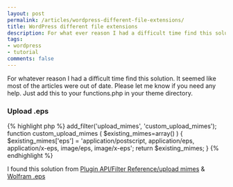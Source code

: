 ```yaml
---
layout: post
permalink: /articles/wordpress-different-file-extensions/
title: WordPress different file extensions
description: For what ever reason I had a difficult time find this solution. It seemed like most of the articles where out of date. Please let me know if you need any help. Just add this to your functions.php in your theme directory.
tags:
- wordpress
- tutorial
comments: false
---
```


<p>For whatever reason I had a difficult time find this solution. It seemed like most of the articles were out of date. Please let me know if you need any help. Just add this to your functions.php in your theme directory.</p>

<h3>Upload .eps</h3>

{% highlight php %}
add_filter(&#39;upload_mimes&#39;, &#39;custom_upload_mimes&#39;);
function custom_upload_mimes ( $existing_mimes=array() ) {
$existing_mimes[&#39;eps&#39;] = &#39;application/postscript, application/eps, application/x-eps, image/eps, image/x-eps&#39;;
return $existing_mimes;
}
{% endhighlight %}

<p>I found this solution from <a href="http://codex.wordpress.org/Plugin_API/Filter_Reference/upload_mimes">Plugin API/Filter Reference/upload mimes</a> &amp; <a href="http://reference.wolfram.com/mathematica/ref/format/EPS.html">Wolfram .eps</a></p>
